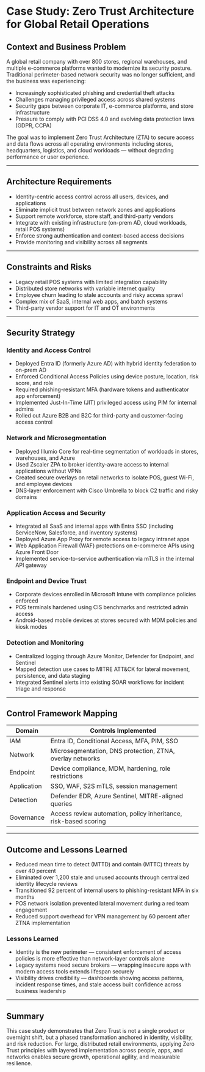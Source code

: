 # Case Study: Zero Trust Architecture for Global Retail Operations

## Context and Business Problem
A global retail company with over 800 stores, regional warehouses, and multiple e-commerce platforms wanted to modernize its security posture. Traditional perimeter-based network security was no longer sufficient, and the business was experiencing:

- Increasingly sophisticated phishing and credential theft attacks
- Challenges managing privileged access across shared systems
- Security gaps between corporate IT, e-commerce platforms, and store infrastructure
- Pressure to comply with PCI DSS 4.0 and evolving data protection laws (GDPR, CCPA)

The goal was to implement Zero Trust Architecture (ZTA) to secure access and data flows across all operating environments including stores, headquarters, logistics, and cloud workloads — without degrading performance or user experience.

---

## Architecture Requirements
- Identity-centric access control across all users, devices, and applications
- Eliminate implicit trust between network zones and applications
- Support remote workforce, store staff, and third-party vendors
- Integrate with existing infrastructure (on-prem AD, cloud workloads, retail POS systems)
- Enforce strong authentication and context-based access decisions
- Provide monitoring and visibility across all segments

---

## Constraints and Risks
- Legacy retail POS systems with limited integration capability
- Distributed store networks with variable internet quality
- Employee churn leading to stale accounts and risky access sprawl
- Complex mix of SaaS, internal web apps, and batch systems
- Third-party vendor support for IT and OT environments

---

## Security Strategy

### Identity and Access Control
- Deployed Entra ID (formerly Azure AD) with hybrid identity federation to on-prem AD
- Enforced Conditional Access Policies using device posture, location, risk score, and role
- Required phishing-resistant MFA (hardware tokens and authenticator app enforcement)
- Implemented Just-In-Time (JIT) privileged access using PIM for internal admins
- Rolled out Azure B2B and B2C for third-party and customer-facing access control

### Network and Microsegmentation
- Deployed Illumio Core for real-time segmentation of workloads in stores, warehouses, and Azure
- Used Zscaler ZPA to broker identity-aware access to internal applications without VPNs
- Created secure overlays on retail networks to isolate POS, guest Wi-Fi, and employee devices
- DNS-layer enforcement with Cisco Umbrella to block C2 traffic and risky domains

### Application Access and Security
- Integrated all SaaS and internal apps with Entra SSO (including ServiceNow, Salesforce, and inventory systems)
- Deployed Azure App Proxy for remote access to legacy intranet apps
- Web Application Firewall (WAF) protections on e-commerce APIs using Azure Front Door
- Implemented service-to-service authentication via mTLS in the internal API gateway

### Endpoint and Device Trust
- Corporate devices enrolled in Microsoft Intune with compliance policies enforced
- POS terminals hardened using CIS benchmarks and restricted admin access
- Android-based mobile devices at stores secured with MDM policies and kiosk modes

### Detection and Monitoring
- Centralized logging through Azure Monitor, Defender for Endpoint, and Sentinel
- Mapped detection use cases to MITRE ATT&CK for lateral movement, persistence, and data staging
- Integrated Sentinel alerts into existing SOAR workflows for incident triage and response

---

## Control Framework Mapping

| Domain | Controls Implemented |
|--------|----------------------|
| IAM | Entra ID, Conditional Access, MFA, PIM, SSO |
| Network | Microsegmentation, DNS protection, ZTNA, overlay networks |
| Endpoint | Device compliance, MDM, hardening, role restrictions |
| Application | SSO, WAF, S2S mTLS, session management |
| Detection | Defender EDR, Azure Sentinel, MITRE-aligned queries |
| Governance | Access review automation, policy inheritance, risk-based scoring |

---

## Outcome and Lessons Learned

- Reduced mean time to detect (MTTD) and contain (MTTC) threats by over 40 percent
- Eliminated over 1,200 stale and unused accounts through centralized identity lifecycle reviews
- Transitioned 92 percent of internal users to phishing-resistant MFA in six months
- POS network isolation prevented lateral movement during a red team engagement
- Reduced support overhead for VPN management by 60 percent after ZTNA implementation

### Lessons Learned
- Identity is the new perimeter — consistent enforcement of access policies is more effective than network-layer controls alone
- Legacy systems need secure brokers — wrapping insecure apps with modern access tools extends lifespan securely
- Visibility drives credibility — dashboards showing access patterns, incident response times, and stale access built confidence across business leadership

---

## Summary
This case study demonstrates that Zero Trust is not a single product or overnight shift, but a phased transformation anchored in identity, visibility, and risk reduction. For large, distributed retail environments, applying Zero Trust principles with layered implementation across people, apps, and networks enables secure growth, operational agility, and measurable resilience.
